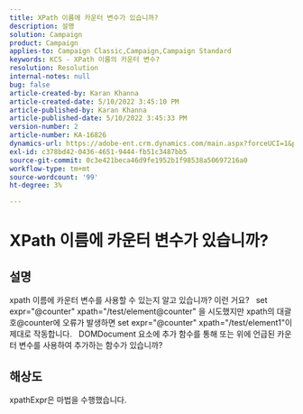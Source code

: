 ```yaml
---
title: XPath 이름에 카운터 변수가 있습니까?
description: 설명
solution: Campaign
product: Campaign
applies-to: Campaign Classic,Campaign,Campaign Standard
keywords: KCS - XPath 이름의 카운터 변수?
resolution: Resolution
internal-notes: null
bug: false
article-created-by: Karan Khanna
article-created-date: 5/10/2022 3:45:10 PM
article-published-by: Karan Khanna
article-published-date: 5/10/2022 3:45:33 PM
version-number: 2
article-number: KA-16826
dynamics-url: https://adobe-ent.crm.dynamics.com/main.aspx?forceUCI=1&pagetype=entityrecord&etn=knowledgearticle&id=c2fb652b-78d0-ec11-a7b5-00224809c556
exl-id: c378bd42-0436-4651-9444-fb51c3487bb5
source-git-commit: 0c3e421beca46d9fe1952b1f98538a50697216a0
workflow-type: tm+mt
source-wordcount: '99'
ht-degree: 3%

---
```


# XPath 이름에 카운터 변수가 있습니까?

## 설명


xpath 이름에 카운터 변수를 사용할 수 있는지 알고 있습니까? 이런 거요?
 
set expr=&quot;@counter&quot; xpath=&quot;/test/element@counter&quot; 을 시도했지만 xpath의 대괄호@counter에 오류가 발생하면 set expr=&quot;@counter&quot; xpath=&quot;/test/element1&quot;이 제대로 작동합니다.
 
DOMDocument 요소에 추가 함수를 통해 또는 위에 언급된 카운터 변수를 사용하여 추가하는 함수가 있습니까?


## 해상도


xpathExpr은 마법을 수행했습니다.
